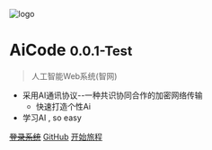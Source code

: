 ![logo](/250x.png)

# AiCode <small>0.0.1-Test</small>

> 人工智能Web系统(智网)

* 采用AI通讯协议--一种共识协同合作的加密网络传输
    * 快速打造个性Ai
* 学习AI , so easy


[~~登录系统~~](http://127.0.0.1:1516//login/login.html)
[GitHub](https://github.com/zhongjiezhe10101/Spring-Cloud-AI/tree/master/docs)
[开始旅程](#简介)

